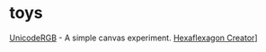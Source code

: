 toys
====

[UnicodeRGB](UnicodeRGB) - A simple canvas experiment.
[Hexaflexagon Creator](hexaflexagon)]
